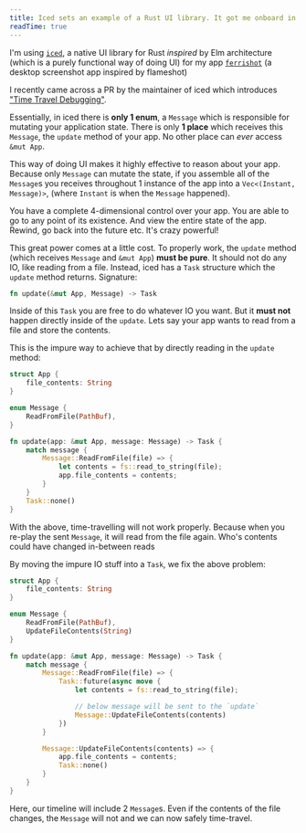 ```yaml
---
title: Iced sets an example of a Rust UI library. It got me onboard in writing UIs in a functional, pure style. Here's why
readTime: true
---
```


I'm using [`iced`](https://github.com/iced-rs/iced), a native UI library for Rust _inspired_ by Elm architecture (which is a purely functional way of doing UI) for my app [`ferrishot`](https://github.com/nik-rev/ferrishot) (a desktop screenshot app inspired by flameshot)

I recently came across a PR by the maintainer of iced which introduces ["Time Travel Debugging"](https://github.com/iced-rs/iced/pull/2910).

Essentially, in iced there is **only 1 enum**, a `Message` which is responsible for mutating your application state. There is only **1 place** which receives this `Message`, the `update` method of your app. No other place can _ever_ access `&mut App`.

This way of doing UI makes it highly effective to reason about your app. Because only `Message` can mutate the state, if you assemble all of the `Message`s you receives throughout 1 instance of the app into a `Vec<(Instant, Message)>`, (where `Instant` is when the `Message` happened).

You have a complete 4-dimensional control over your app. You are able to go to any point of its existence. And view the entire state of the app. Rewind, go back into the future etc. It's crazy powerful!

This great power comes at a little cost. To properly work, the `update` method (which receives `Message` and `&mut App`) **must be pure**. It should not do any IO, like reading from a file. Instead, iced has a `Task` structure which the `update` method returns. Signature:

```rs
fn update(&mut App, Message) -> Task
```

Inside of this `Task` you are free to do whatever IO you want. But it **must not** happen directly inside of the `update`. Lets say your app wants to read from a file and store the contents.

This is the impure way to achieve that by directly reading in the `update` method:

```rs
struct App {
    file_contents: String
}

enum Message {
    ReadFromFile(PathBuf),
}

fn update(app: &mut App, message: Message) -> Task {
    match message {
        Message::ReadFromFile(file) => {
            let contents = fs::read_to_string(file);
            app.file_contents = contents;
        }
    }
    Task::none()
}
```

With the above, time-travelling will not work properly. Because when you re-play the sent `Message`, it will read from the file again. Who's contents could have changed in-between reads

By moving the impure IO stuff into a `Task`, we fix the above problem:

```rs
struct App {
    file_contents: String
}

enum Message {
    ReadFromFile(PathBuf),
    UpdateFileContents(String)
}

fn update(app: &mut App, message: Message) -> Task {
    match message {
        Message::ReadFromFile(file) => {
            Task::future(async move {
                let contents = fs::read_to_string(file);

                // below message will be sent to the `update`
                Message::UpdateFileContents(contents)
            })
        }

        Message::UpdateFileContents(contents) => {
            app.file_contents = contents;
            Task::none()
        }
    }
}
```

Here, our timeline will include 2 `Message`s. Even if the contents of the file changes, the `Message` will not and we can now safely time-travel.
